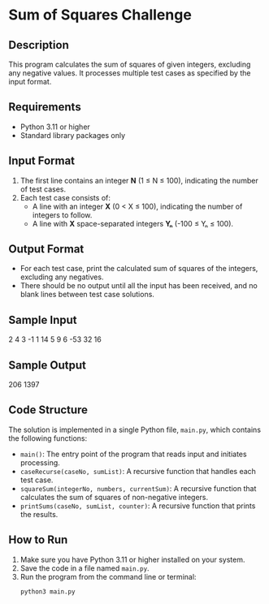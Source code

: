 
# Sum of Squares Challenge

## Description

This program calculates the sum of squares of given integers, excluding any negative values. It processes multiple test cases as specified by the input format.

## Requirements

- Python 3.11 or higher
- Standard library packages only

## Input Format

1. The first line contains an integer **N** (1 ≤ N ≤ 100), indicating the number of test cases.
2. Each test case consists of:
   - A line with an integer **X** (0 < X ≤ 100), indicating the number of integers to follow.
   - A line with **X** space-separated integers **Yₙ** (-100 ≤ Yₙ ≤ 100).

## Output Format

- For each test case, print the calculated sum of squares of the integers, excluding any negatives.
- There should be no output until all the input has been received, and no blank lines between test case solutions.

## Sample Input

2
4
3 -1 1 14
5
9 6 -53 32 16
## Sample Output
206
1397

## Code Structure

The solution is implemented in a single Python file, `main.py`, which contains the following functions:

- `main()`: The entry point of the program that reads input and initiates processing.
- `caseRecurse(caseNo, sumList)`: A recursive function that handles each test case.
- `squareSum(integerNo, numbers, currentSum)`: A recursive function that calculates the sum of squares of non-negative integers.
- `printSums(caseNo, sumList, counter)`: A recursive function that prints the results.

## How to Run

1. Make sure you have Python 3.11 or higher installed on your system.
2. Save the code in a file named `main.py`.
3. Run the program from the command line or terminal:
   ```bash
   python3 main.py

